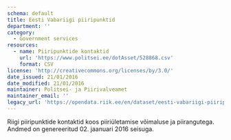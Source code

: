 ```yaml
---
schema: default
title: Eesti Vabariigi piiripunktid
department: ''
category:
  - Government services
resources:
  - name: Piiripunktide kontaktid
    url: 'https://www.politsei.ee/dotAsset/528868.csv'
    format: CSV
license: 'http://creativecommons.org/licenses/by/3.0/'
date_issued: 21/01/2016
date_modified: 21/01/2016
maintainer: Politsei- ja Piirivalveamet
maintainer_email: ''
legacy_url: 'https://opendata.riik.ee/en/dataset/eesti-vabariigi-piiripunktid'
---
```

Riigi piiripunktide kontaktid koos piiriületamise võimaluse ja piirangutega. Andmed on genereeritud 02. jaanuari 2016 seisuga.